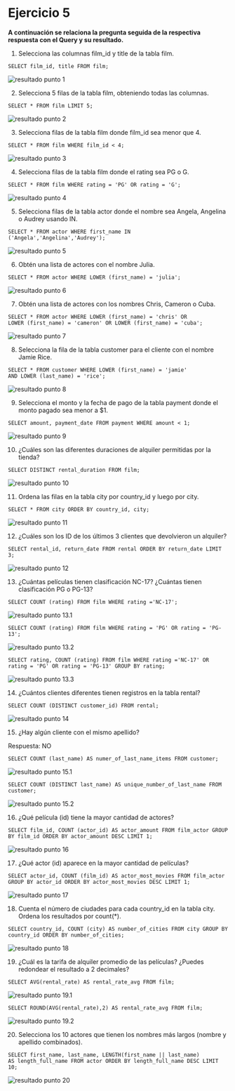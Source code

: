 
# Ejercicio 5

**A continuación se relaciona la pregunta seguida de la respectiva respuesta con el Query y su resultado.**

1. Selecciona las columnas film_id y title de la tabla film.

~~~
SELECT film_id, title FROM film;
~~~

![ resultado punto 1](Image/Exercise%201.png)

2. Selecciona 5 filas de la tabla film, obteniendo todas las columnas.

~~~
SELECT * FROM film LIMIT 5;
~~~

![ resultado punto 2](Image/Exercise%202.png)

3. Selecciona filas de la tabla film donde film_id sea menor que 4.

~~~
SELECT * FROM film WHERE film_id < 4;
~~~

![ resultado punto 3](Image/Exercise%203.png)

4. Selecciona filas de la tabla film donde el rating sea PG o G.

~~~
SELECT * FROM film WHERE rating = 'PG' OR rating = 'G';
~~~

![ resultado punto 4](Image/Exercise%204.png)

5. Selecciona filas de la tabla actor donde el nombre sea Angela, Angelina o Audrey usando IN.

~~~
SELECT * FROM actor WHERE first_name IN ('Angela','Angelina','Audrey');
~~~

![ resultado punto 5](Image/Exercise%205.png)

6. Obtén una lista de actores con el nombre Julia.

~~~
SELECT * FROM actor WHERE LOWER (first_name) = 'julia';
~~~

![ resultado punto 6](Image/Exercise%206.png)

7. Obtén una lista de actores con los nombres Chris, Cameron o Cuba.

~~~
SELECT * FROM actor WHERE LOWER (first_name) = 'chris' OR 
LOWER (first_name) = 'cameron' OR LOWER (first_name) = 'cuba';
~~~

![ resultado punto 7](Image/Exercise%207.png)

8. Selecciona la fila de la tabla customer para el cliente con el nombre Jamie Rice.

~~~
SELECT * FROM customer WHERE LOWER (first_name) = 'jamie' 
AND LOWER (last_name) = 'rice';
~~~

![ resultado punto 8](Image/Exercise%208.png)

9. Selecciona el monto y la fecha de pago de la tabla payment donde el monto pagado sea menor a $1.

~~~
SELECT amount, payment_date FROM payment WHERE amount < 1;
~~~

![ resultado punto 9](Image/Exercise%209.png)

10.  ¿Cuáles son las diferentes duraciones de alquiler permitidas por la tienda?

~~~
SELECT DISTINCT rental_duration FROM film; 
~~~

![ resultado punto 10](Image/Exercise%2010.png)

11. Ordena las filas en la tabla city por country_id y luego por city.

~~~
SELECT * FROM city ORDER BY country_id, city; 
~~~

![ resultado punto 11](Image/Exercise%2011.png)

12. ¿Cuáles son los ID de los últimos 3 clientes que devolvieron un alquiler?

~~~
SELECT rental_id, return_date FROM rental ORDER BY return_date LIMIT 3; 
~~~

![ resultado punto 12](Image/Exercise%2012.png)

13. ¿Cuántas películas tienen clasificación NC-17? ¿Cuántas tienen clasificación PG o PG-13?

~~~
SELECT COUNT (rating) FROM film WHERE rating ='NC-17'; 
~~~

![ resultado punto 13.1](Image/Exercise%2013.1.png)

~~~
SELECT COUNT (rating) FROM film WHERE rating = 'PG' OR rating = 'PG-13'; 
~~~

![ resultado punto 13.2](Image/Exercise%2013.2.png)

~~~
SELECT rating, COUNT (rating) FROM film WHERE rating ='NC-17' OR rating = 'PG' OR rating = 'PG-13' GROUP BY rating; 
~~~

![ resultado punto 13.3](Image/Exercise%2013.3.png)

14. ¿Cuántos clientes diferentes tienen registros en la tabla rental?

~~~
SELECT COUNT (DISTINCT customer_id) FROM rental; 
~~~

![ resultado punto 14](Image/Exercise%2014.png)

15. ¿Hay algún cliente con el mismo apellido? 

Respuesta: NO

~~~
SELECT COUNT (last_name) AS numer_of_last_name_items FROM customer; 
~~~

![ resultado punto 15.1](Image/Exercise%2015.1.png)

~~~
SELECT COUNT (DISTINCT last_name) AS unique_number_of_last_name FROM customer; 
~~~

![ resultado punto 15.2](Image/Exercise%2015.2.png)

16. ¿Qué película (id) tiene la mayor cantidad de actores?

~~~
SELECT film_id, COUNT (actor_id) AS actor_amount FROM film_actor GROUP BY film_id ORDER BY actor_amount DESC LIMIT 1;
~~~

![ resultado punto 16](Image/Exercise%2016.png)

17. ¿Qué actor (id) aparece en la mayor cantidad de películas?

~~~
SELECT actor_id, COUNT (film_id) AS actor_most_movies FROM film_actor GROUP BY actor_id ORDER BY actor_most_movies DESC LIMIT 1;
~~~

![ resultado punto 17](Image/Exercise%2017.png)

18. Cuenta el número de ciudades para cada country_id en la tabla city. Ordena los resultados por count(*).

~~~
SELECT country_id, COUNT (city) AS number_of_cities FROM city GROUP BY country_id ORDER BY number_of_cities;
~~~

![ resultado punto 18](Image/Exercise%2018.png)

19. ¿Cuál es la tarifa de alquiler promedio de las películas? ¿Puedes redondear el resultado a 2 decimales?

~~~
SELECT AVG(rental_rate) AS rental_rate_avg FROM film;
~~~

![ resultado punto 19.1](Image/Exercise%2019.1.png)

~~~
SELECT ROUND(AVG(rental_rate),2) AS rental_rate_avg FROM film;
~~~

![ resultado punto 19.2](Image/Exercise%2019.2.png)

20. Selecciona los 10 actores que tienen los nombres más largos (nombre y apellido combinados).

~~~
SELECT first_name, last_name, LENGTH(first_name || last_name) 
AS length_full_name FROM actor ORDER BY length_full_name DESC LIMIT 10;
~~~

![ resultado punto 20](Image/Exercise%2020.png)

